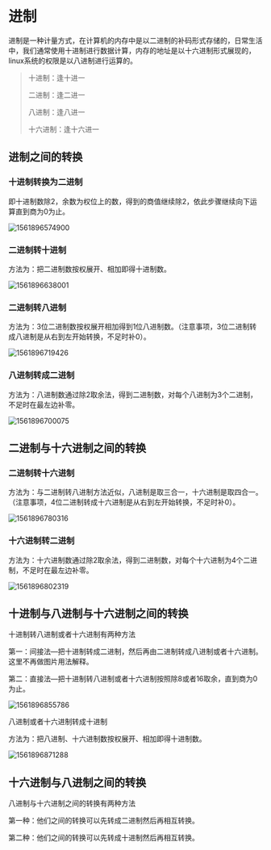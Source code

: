 # 进制

进制是一种计量方式，在计算机的内存中是以二进制的补码形式存储的，日常生活中，我们通常使用十进制进行数据计算，内存的地址是以十六进制形式展现的，linux系统的权限是以八进制进行运算的。



> 十进制：逢十进一
>
> 二进制：逢二进一
>
> 八进制：逢八进一
>
> 十六进制：逢十六进一
>



进制之间的转换
---

### 十进制转换为二进制

即十进制数除2，余数为权位上的数，得到的商值继续除2，依此步骤继续向下运算直到商为0为止。

![1561896574900](assets/1561896574900.png)

### 二进制转十进制

方法为：把二进制数按权展开、相加即得十进制数。

![1561896638001](assets/1561896638001.png)

### 二进制转八进制

方法为：3位二进制数按权展开相加得到1位八进制数。（注意事项，3位二进制转成八进制是从右到左开始转换，不足时补0）。

![1561896719426](assets/1561896719426.png)

### 八进制转成二进制

方法为：八进制数通过除2取余法，得到二进制数，对每个八进制为3个二进制，不足时在最左边补零。

![1561896700075](assets/1561896700075.png)

二进制与十六进制之间的转换
---

### 二进制转十六进制

方法为：与二进制转八进制方法近似，八进制是取三合一，十六进制是取四合一。（注意事项，4位二进制转成十六进制是从右到左开始转换，不足时补0）。

![1561896780316](assets/1561896780316.png)

### 十六进制转二进制

方法为：十六进制数通过除2取余法，得到二进制数，对每个十六进制为4个二进制，不足时在最左边补零。

![1561896802319](assets/1561896802319.png)

十进制与八进制与十六进制之间的转换
---

十进制转八进制或者十六进制有两种方法

第一：间接法—把十进制转成二进制，然后再由二进制转成八进制或者十六进制。这里不再做图片用法解释。

第二：直接法—把十进制转八进制或者十六进制按照除8或者16取余，直到商为0为止。

![1561896855786](assets/1561896855786.png)

八进制或者十六进制转成十进制

方法为：把八进制、十六进制数按权展开、相加即得十进制数。

![1561896871288](assets/1561896871288.png)

十六进制与八进制之间的转换
---

八进制与十六进制之间的转换有两种方法

第一种：他们之间的转换可以先转成二进制然后再相互转换。

第二种：他们之间的转换可以先转成十进制然后再相互转换。